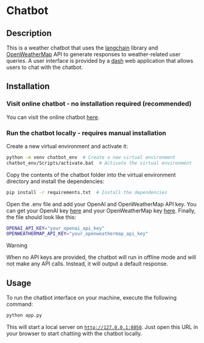 # Chatbot

## Description

This is a weather chatbot that uses the [langchain](https://python.langchain.com/v0.2/docs/introduction/) library
and [OpenWeatherMap](https://openweathermap.org/api) API to generate responses to weather-related user queries. A
user interface is provided by a [dash](https://dash.plotly.com/tutorial) web application that allows users to chat with the chatbot.

## Installation

### Visit online chatbot - no installation required (recommended)

You can visit the online chatbot [here](https://chatbot-weather.herokuapp.com/).

### Run the chatbot locally - requires manual installation

Create a new virtual environment and activate it:
    
```bash
python -m venv chatbot_env  # Create a new virtual environment
chatbot_env/Scripts/activate.bat  # Activate the virtual environment
```

Copy the contents of the chatbot folder into the virtual environment directory and install the dependencies:

```bash
pip install -r requirements.txt  # Install the dependencies
```

Open the .env file and add your OpenAI and OpenWeatherMap API key. You can get your OpenAI key
[here](https://platform.openai.com/api-keys) and your OpenWeatherMap key
[here](https://home.openweathermap.org/api_keys). Finally, the file should look like this:

```bash
OPENAI_API_KEY="your_openai_api_key"
OPENWEATHERMAP_API_KEY="your_openweathermap_api_key"
```

> [!WARNING]
> When no API keys are provided, the chatbot will run in offline mode and will not make any API calls.
> Instead, it will output a default response.

## Usage

To run the chatbot interface on your machine, execute the following command:

```bash
python app.py
```

This will start a local server on [`http://127.0.0.1:8050`](http://127.0.0.1:8050).
Just open this URL in your browser to start chatting with the chatbot locally.
